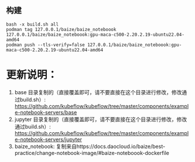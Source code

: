 

## 构建
```
bash -x build.sh all
podman tag 127.0.0.1/baize/baize_noteboook 127.0.0.1/baize/baize_noteboook:gpu-maca-c500-2.20.2.19-ubuntu22.04-amd64
podman push --tls-verify=false 127.0.0.1/baize/baize_noteboook:gpu-maca-c500-2.20.2.19-ubuntu22.04-amd64

```

# 更新说明：
1. base 目录复制的（直接覆盖即可，请不要直接在这个目录进行修改，修改通过build.sh）: https://github.com/kubeflow/kubeflow/tree/master/components/example-notebook-servers/base
2. jupyter 目录复制的（直接覆盖即可，请不要直接在这个目录进行修改，修改通过build.sh）: https://github.com/kubeflow/kubeflow/tree/master/components/example-notebook-servers/jupyter
3. baize_notebook: 复制来自https://docs.daocloud.io/baize/best-practice/change-notebook-image/#baize-noteboook-dockerfile